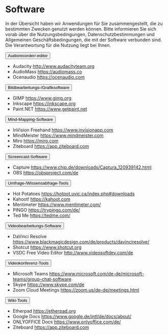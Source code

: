 # Software
<link rel="stylesheet" href="https://cdnjs.cloudflare.com/ajax/libs/font-awesome/4.7.0/css/font-awesome.min.css">

In der Übersicht haben wir Anwendungen für Sie zusammengestellt, die zu bestimmten Zwecken genutzt werden können. Bitte informieren Sie sich vorab über die Nutzungsbedingungen, Datenschutzbestimmungen und Allgemeinen Geschäftsbedingungen, die mit der Software verbunden sind. Die Verantwortung für die Nutzung liegt bei Ihnen.

<div>
  <button class="accordion">Audiorecorder/-editor</button>
  <div class="panel">
    <p>
      <ul><li>Audacity
      <a aria-describedby="Link zu Audacity" href="http://www.audacityteam.org/" target="_blank">http://www.audacityteam.org</a><br>
      <li>AudioMass
      <a aria-describedby="Link zu AudioMass" href="https://audiomass.co/" target="_blank">https://audiomass.co</a><br>
      <li>Ocenaudio
      <a aria-describedby="Link zu Oceanaudio" href="https://ocenaudio.com/" target="_blank">https://ocenaudio.com</a></ul>
    </p>
  </div>
  <button class="accordion">Bildbearbeitungs-/Grafiksoftware</button>
  <div class="panel">
    <p>
      <ul><li>GIMP
      <a aria-describedby="Link zu GIMP" href="https://www.gimp.org/" target="_blank">https://www.gimp.org</a><br>
      <li>Inkscape
      <a aria-describedby="Link zu Inkscape" href="https://inkscape.org" target="_blank">https://inkscape.org</a><br>
      <li>Paint.NET
      <a aria-describedby="Link zu Pain.NET" href="https://www.getpaint.net/" target="_blank">https://www.getpaint.net</a></ul>
    </p>
  </div>
  <button class="accordion">Mind-Mapping-Software</button>
  <div class="panel">
    <p>
      <ul><li>InVision Freehand
      <a aria-describedby="Link zu InVision Freehand" href="https://www.invisionapp.com/" target="_blank">https://www.invisionapp.com</a><br>
      <li>MindMeister
      <a aria-describedby="Link zu MindMeister" href="https://www.mindmeister.com" target="_blank">https://www.mindmeister.com</a><br>
      <li>Miro
      <a aria-describedby="Link zu Miro" href="https://miro.com" target="_blank">https://miro.com</a><br>
      <li>Ziteboard
      <a aria-describedby="Link zu Ziteboard" href="https://app.ziteboard.com" target="_blank">https://app.ziteboard.com</a></ul>
    </p>
  </div>
  <button class="accordion">Screencast-Software</button>
  <div class="panel">
    <p>
      <ul><li>Capture
      <a aria-describedby="Link zu Captura" href="https://www.chip.de/downloads/Captura_120939142.html" target="_blank">https://www.chip.de/downloads/Captura_120939142.html</a><br>
      <li>OBS
      <a aria-describedby="Link zu OBS" href="https://obsproject.com/de" target="_blank">https://obsproject.com/de</a><br></ul>
    </p>
  </div>
  <button class="accordion">Umfrage-/Wissensabfrage-Tools</button>
  <div class="panel">
    <p>
      <ul><li>Hot Potatoes
     <a aria-describedby="Link zu Hot Potatoes" href="https://hotpot.uvic.ca/index.php#downloads" target="_blank">https://hotpot.uvic.ca/index.php#downloads</a><br>
     <li>Kahoot!
     <a aria-describedby="Link zu Kahoot!" href="https://kahoot.com" target="_blank">https://kahoot.com</a><br>
     <li>Mentimeter
     <a aria-describedby="Link zu Mentimeter" href="https://www.mentimeter.com/" target="_blank">https://www.mentimeter.com/</a><br>
     <li>PINGO
     <a aria-describedby="Link zu PINGO" href="https://trypingo.com/de/" target="_blank">https://trypingo.com/de/</a><br>
     <li>Ted Me
     <a aria-describedby="Link zu Ted Me" href="https://tedme.com/" target="_blank">https://tedme.com/</a></ul>
    </p>
  </div>
  <button class="accordion">Videobearbeitungs-Software</button>
  <div class="panel">
    <p>
      <ul><li>DaVinci Resolve
      <a aria-describedby="Link zu DaVinci Resolve" href="https://www.blackmagicdesign.com/de/products/davinciresolve/" target="_blank">https://www.blackmagicdesign.com/de/products/davinciresolve/</a><br>
      <li>Shotcut
      <a aria-describedby="Link zu Shotcut" href="https://www.shotcut.org" target="_blank">https://www.shotcut.org</a><br>
     <li>VSDC Free Video Editor 
      <a aria-describedby="Link zu Shotcut" href="http://www.videosoftdev.com/de" target="_blank">http://www.videosoftdev.com/de</a></ul>
    </p>
  </div>
  <button class="accordion">Videokonferenz-Tools</button>
  <div class="panel">
    <p>
      <ul><li>Microsoft Teams
      <a aria-describedby="Link zu Microsoft Teams" href="https://www.microsoft.com/de-de/microsoft-teams/group-chat-software" target="_blank">https://www.microsoft.com/de-de/microsoft-teams/group-chat-software</a><br>
      <li>Skype
      <a aria-describedby="Link zu Skype" href="https://www.skype.com/de/" target="_blank">https://www.skype.com/de</a><br>
      <li>Zoom Cloud Meetings
      <a aria-describedby="Link zu Zoom" href="https://zoom.us/de-de/meetings.html" target="_blank">https://zoom.us/de-de/meetings.html</a></ul>
    </p>
  </div>
  <button class="accordion">Wiki-Tools</button>
  <div class="panel">
    <p>
      <ul><li>Etherpad
      <a aria-describedby="Link zu Etherpad" href="https://etherpad.org" target="_blank">https://etherpad.org</a><br>
      <li>Google Docs
      <a aria-describedby="Link zu Google Docs" href="https://www.google.de/intl/de/docs/about/" target="_blank">https://www.google.de/intl/de/docs/about/</a><br>
      <li>ONLYOFFICE Docs
      <a aria-describedby="Link zu ONLYOFFICE" href="https://www.onlyoffice.com/de/" target="_blank">https://www.onlyoffice.com/de/</a><br>
      <li>Ziteboard
      <a aria-describedby="Link zu Ziteboard" href="https://app.ziteboard.com" target="_blank">https://app.ziteboard.com</a></ul>
    </p>
  </div>
</div>

<script>
  /* accordion script */
  var acc = document.getElementsByClassName("accordion");
  for (var i = 0; i < acc.length; i++) {
    acc[i].addEventListener("click", function() {
      var panel = this.nextElementSibling;
      /* if panel already open */
      if (panel.style.maxHeight) {
        this.classList.toggle('activeA', false);
        panel.style.maxHeight = null;
        return;
      }
      /* else */
      for (var j = 0; j < acc.length; j++) {
        acc[j].classList.toggle('activeA', false)
        var p = acc[j].nextElementSibling;
        p.style.maxHeight = null;
      }
      this.classList.toggle('activeA', true);
      panel.style.maxHeight = panel.scrollHeight + "px";
    });
  }
</script>
